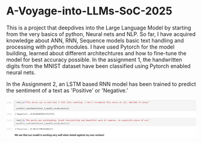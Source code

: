 # A-Voyage-into-LLMs-SoC-2025

This is a project that deepdives into the Large Language Model by starting from the very basics of python, Neural nets and NLP. So far, I have acquired knowledge about ANN, RNN, Sequence models basic text handling and processing with python modules. I have used Pytorch for the model building, learned about different architechtures and how to fine-tune the model for best accuracy possible. In the assignment 1, the handwritten digits from the MNIST dataset have been classified using Pytorch enabled neural nets.

In the Assignment 2, an LSTM based RNN model has been trained to predict the sentiment of a text as 'Positive' or 'Negative.' 


<p align="center">
  <img src="Images/Sentiment Test.png" width="1200",height=1500/>
</p>


